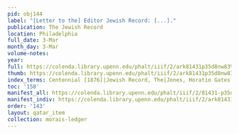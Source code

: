 ```yaml
---
pid: obj144
label: "[Letter to the] Editor Jewish Record: [...]."
publication: The Jewish Record
location: Philadelphia
full_date: 3-Mar
month_day: 3-Mar
volume-notes:
year:
full: https://colenda.library.upenn.edu/phalt/iiif/2/ark81431p35d8nw83%2FSHA256E-s8252092--976043275e1400017cd20ec8e2de9a53c2f4073473fec5ad7d74e66c7cdad096.jpeg/full/3500,/0/default.jpg
thumb: https://colenda.library.upenn.edu/phalt/iiif/2/ark81431p35d8nw83%2FSHA256E-s8252092--976043275e1400017cd20ec8e2de9a53c2f4073473fec5ad7d74e66c7cdad096.jpeg/full/!200,200/0/default.jpg
index_terms: Centennial [1876]|Jewish Record, The|Jones, Horatio Gates|Thomas, Theodore
toc: '158'
manifest_all: https://colenda.library.upenn.edu/phalt/iiif/2/81431-p35d8nw83/manifest
manifest_indiv: https://colenda.library.upenn.edu/phalt/iiif/2/ark81431p35d8nw83%2FSHA256E-s8252092--976043275e1400017cd20ec8e2de9a53c2f4073473fec5ad7d74e66c7cdad096.jpeg
order: '143'
layout: qatar_item
collection: morais-ledger
---
```

